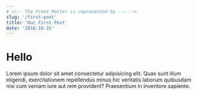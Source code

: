 ```yaml
---
# <!-- The Front Matter is represented by --- -->
slug: '/first-post'
title: 'Our First Post'
date: '2018-10-15'
---
```


# Hello

Lorem ipsum dolor sit amet consectetur adipisicing elit. Quas sunt illum eligendi, exercitationem repellendus minus hic veritatis laborum quibusdam nisi cum veniam iure aut rem provident? Praesentium in inventore sapiente.
